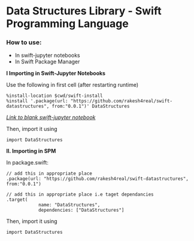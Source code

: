 # Data Structures Library - Swift Programming Language

### How to use: 

- In swift-jupyter notebooks
- In Swift Package Manager



**I Importing in Swift-Jupyter Notebooks**

Use the following in first cell (after restarting runtime)
```
%install-location $cwd/swift-install
%install '.package(url: "https://github.com/rakesh4real/swift-datastructures", from:"0.0.1")' DataStructures
```
*[Link to blank swift-jupyter notebook](https://colab.research.google.com/github/tensorflow/swift/blob/master/notebooks/blank_swift.ipynb)*

Then, import it using
```
import DataStructures
```



**II. Importing in SPM**

In package.swift:
```
// add this in appropriate place
.package(url: "https://github.com/rakesh4real/swift-datastructures", from:"0.0.1")

// add this in appropriate place i.e taget dependancies
.target(
            name: "DataStructures",
            dependencies: ["DataStructures"]
```

Then, import it using
```
import DataStructures
```

